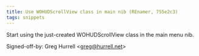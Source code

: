 ```yaml
---
title: Use WOHUDScrollView class in main nib (REnamer, 755e2c3)
tags: snippets
---
```


Start using the just-created WOHUDScrollView class in the main menu nib.

Signed-off-by: Greg Hurrell &lt;greg@hurrell.net&gt;
